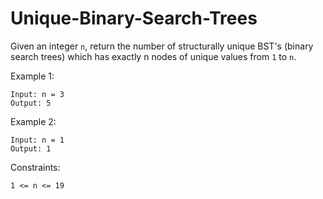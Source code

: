# Unique-Binary-Search-Trees

Given an integer ```n```, return the number of structurally unique BST's (binary search trees) which has exactly n nodes of unique values from ```1``` to ```n```.

 

Example 1:

```
Input: n = 3
Output: 5
```
Example 2:
```
Input: n = 1
Output: 1
 ```

Constraints:

```1 <= n <= 19```

